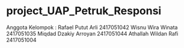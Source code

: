 # project_UAP_Petruk_Responsi
Anggota Kelompok :
Rafael Putut Arli 2417051042
Wisnu Wira Winata 2417051035
Miqdad Dzakiy Arroyan 2417051044
Athallah Wildan Rafi 2417051004
